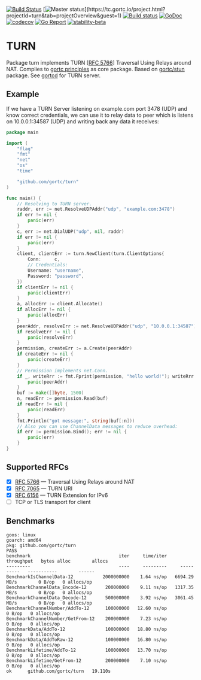 [![Build Status](https://travis-ci.com/gortc/turn.svg?branch=master)](https://travis-ci.com/gortc/turn)
[![Master status](https://tc.gortc.io/app/rest/builds/buildType:(id:stun_MasterStatus)/statusIcon.svg)](https://tc.gortc.io/project.html?projectId=turn&tab=projectOverview&guest=1)
[![Build status](https://ci.appveyor.com/api/projects/status/bodd3l5hgu1agxpf/branch/master?svg=true)](https://ci.appveyor.com/project/ernado/turn-gvuk2/branch/master)
[![GoDoc](https://godoc.org/github.com/gortc/turn?status.svg)](http://godoc.org/github.com/gortc/turn)
[![codecov](https://codecov.io/gh/gortc/turn/branch/master/graph/badge.svg)](https://codecov.io/gh/gortc/turn)
[![Go Report](https://goreportcard.com/badge/github.com/gortc/turn)](http://goreportcard.com/report/gortc/turn)
[![stability-beta](https://img.shields.io/badge/stability-beta-33bbff.svg)](https://github.com/mkenney/software-guides/blob/master/STABILITY-BADGES.md#beta)

# TURN

Package turn implements TURN [[RFC 5766](https://tools.ietf.org/html/rfc5766)] Traversal Using Relays around NAT.
Complies to [gortc principles](https://gortc.io/#principles) as core package.
Based on [gortc/stun](https://github.com/gortc/stun) package.
See [gortcd](https://github.com/gortc/gortcd) for TURN server.

## Example
If we have a TURN Server listening on example.com port 3478 (UDP) and
know correct credentials, we can use it to relay data to peer which
is listens on 10.0.0.1:34587 (UDP) and writing back any data it receives:
```go
package main

import (
	"flag"
	"fmt"
	"net"
	"os"
	"time"

	"github.com/gortc/turn"
)

func main() {
	// Resolving to TURN server.
	raddr, err := net.ResolveUDPAddr("udp", "example.com:3478")
	if err != nil {
		panic(err)
	}
	c, err := net.DialUDP("udp", nil, raddr)
	if err != nil {
		panic(err)
	}
	client, clientErr := turn.NewClient(turn.ClientOptions{
		Conn:     c,
		// Credentials:
		Username: "username",
		Password: "password",
	})
	if clientErr != nil {
		panic(clientErr)
	}
	a, allocErr := client.Allocate()
	if allocErr != nil {
		panic(allocErr)
	}
	peerAddr, resolveErr := net.ResolveUDPAddr("udp", "10.0.0.1:34587")
	if resolveErr != nil {
		panic(resolveErr)
	}
	permission, createErr := a.Create(peerAddr)
	if createErr != nil {
		panic(createErr)
	}
	// Permission implements net.Conn.
	if _, writeRrr := fmt.Fprint(permission, "hello world!"); writeRrr != nil {
		panic(peerAddr)
	}
	buf := make([]byte, 1500)
	n, readErr := permission.Read(buf)
	if readErr != nil {
		panic(readErr)
	}
	fmt.Println("got message:", string(buf[:n]))
	// Also you can use ChannelData messages to reduce overhead:
	if err := permission.Bind(); err != nil {
		panic(err)
	}
}
```

## Supported RFCs

- [x] [RFC 5766](https://tools.ietf.org/html/rfc5766) — Traversal Using Relays around NAT
- [x] [RFC 7065](https://tools.ietf.org/html/rfc7065) — TURN URI
- [x] [RFC 6156](https://tools.ietf.org/html/rfc6156) — TURN Extension for IPv6
- [ ] TCP or TLS transport for client

## Benchmarks


```
goos: linux
goarch: amd64
pkg: github.com/gortc/turn
PASS
benchmark                                 iter     time/iter     throughput   bytes alloc        allocs
---------                                 ----     ---------     ----------   -----------        ------
BenchmarkIsChannelData-12           2000000000    1.64 ns/op   6694.29 MB/s        0 B/op   0 allocs/op
BenchmarkChannelData_Encode-12       200000000    9.11 ns/op   1317.35 MB/s        0 B/op   0 allocs/op
BenchmarkChannelData_Decode-12       500000000    3.92 ns/op   3061.45 MB/s        0 B/op   0 allocs/op
BenchmarkChannelNumber/AddTo-12      100000000   12.60 ns/op                       0 B/op   0 allocs/op
BenchmarkChannelNumber/GetFrom-12    200000000    7.23 ns/op                       0 B/op   0 allocs/op
BenchmarkData/AddTo-12               100000000   18.80 ns/op                       0 B/op   0 allocs/op
BenchmarkData/AddToRaw-12            100000000   16.80 ns/op                       0 B/op   0 allocs/op
BenchmarkLifetime/AddTo-12           100000000   13.70 ns/op                       0 B/op   0 allocs/op
BenchmarkLifetime/GetFrom-12         200000000    7.10 ns/op                       0 B/op   0 allocs/op
ok  	github.com/gortc/turn	19.110s
```